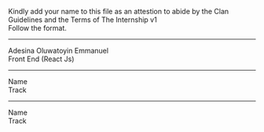 Kindly add your name to this file as an attestion to abide by the Clan Guidelines and the Terms of The Internship v1
<br/> Follow the format.<br/> 
___
Adesina Oluwatoyin Emmanuel <br/>
Front End  (React Js)
___
Name <br/>
Track
___
Name <br/>
Track
